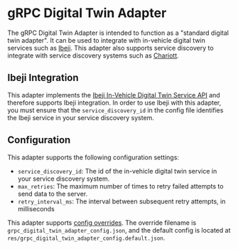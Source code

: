 # gRPC Digital Twin Adapter

The gRPC Digital Twin Adapter is intended to function as a "standard digital twin adapter". It can be used to integrate with in-vehicle digital twin services such as [Ibeji](https://github.com/eclipse-ibeji/ibeji). This adapter also supports service discovery to integrate with service discovery systems such as [Chariott](https://github.com/eclipse-chariott/chariott).

## Ibeji Integration

This adapter implements the [Ibeji In-Vehicle Digital Twin Service API](https://github.com/eclipse-ibeji/ibeji/blob/main/interfaces/invehicle_digital_twin/v1/invehicle_digital_twin.proto) and therefore supports Ibeji integration. In order to use Ibeji with this adapter, you must ensure that the `service_discovery_id` in the config file identifies the Ibeji service in your service discovery system.

## Configuration

This adapter supports the following configuration settings:

- `service_discovery_id`: The id of the in-vehicle digital twin service in your service discovery system.
- `max_retries`: The maximum number of times to retry failed attempts to send data to the server.
- `retry_interval_ms`: The interval between subsequent retry attempts, in milliseconds

This adapter supports [config overrides](../../../docs/tutorials/config-overrides.md). The override filename is `grpc_digital_twin_adapter_config.json`, and the default config is located at `res/grpc_digital_twin_adapter_config.default.json`.
